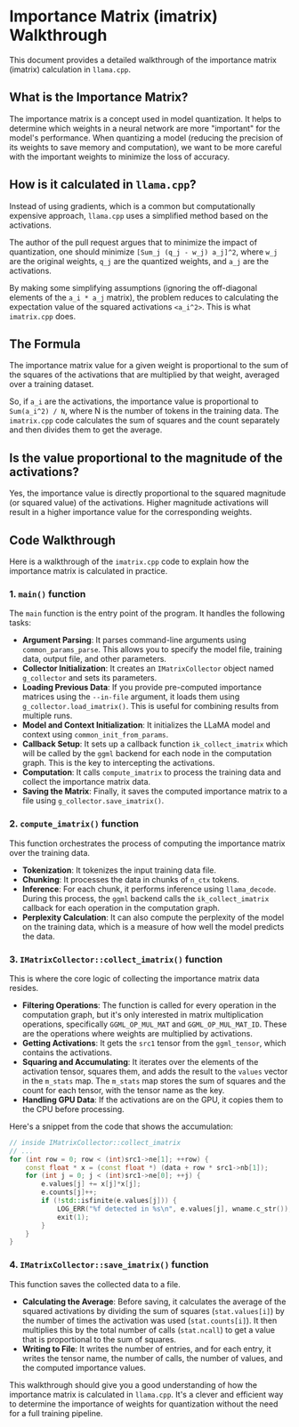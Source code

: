 # Importance Matrix (imatrix) Walkthrough

This document provides a detailed walkthrough of the importance matrix (imatrix) calculation in `llama.cpp`.

## What is the Importance Matrix?

The importance matrix is a concept used in model quantization. It helps to determine which weights in a neural network are more "important" for the model's performance. When quantizing a model (reducing the precision of its weights to save memory and computation), we want to be more careful with the important weights to minimize the loss of accuracy.

## How is it calculated in `llama.cpp`?

Instead of using gradients, which is a common but computationally expensive approach, `llama.cpp` uses a simplified method based on the activations.

The author of the pull request argues that to minimize the impact of quantization, one should minimize `[Sum_j (q_j - w_j) a_j]^2`, where `w_j` are the original weights, `q_j` are the quantized weights, and `a_j` are the activations.

By making some simplifying assumptions (ignoring the off-diagonal elements of the `a_i * a_j` matrix), the problem reduces to calculating the expectation value of the squared activations `<a_i^2>`. This is what `imatrix.cpp` does.

## The Formula

The importance matrix value for a given weight is proportional to the sum of the squares of the activations that are multiplied by that weight, averaged over a training dataset.

So, if `a_i` are the activations, the importance value is proportional to `Sum(a_i^2) / N`, where N is the number of tokens in the training data. The `imatrix.cpp` code calculates the sum of squares and the count separately and then divides them to get the average.

## Is the value proportional to the magnitude of the activations?

Yes, the importance value is directly proportional to the squared magnitude (or squared value) of the activations. Higher magnitude activations will result in a higher importance value for the corresponding weights.

## Code Walkthrough

Here is a walkthrough of the `imatrix.cpp` code to explain how the importance matrix is calculated in practice.

### 1. `main()` function

The `main` function is the entry point of the program. It handles the following tasks:

-   **Argument Parsing**: It parses command-line arguments using `common_params_parse`. This allows you to specify the model file, training data, output file, and other parameters.
-   **Collector Initialization**: It creates an `IMatrixCollector` object named `g_collector` and sets its parameters.
-   **Loading Previous Data**: If you provide pre-computed importance matrices using the `--in-file` argument, it loads them using `g_collector.load_imatrix()`. This is useful for combining results from multiple runs.
-   **Model and Context Initialization**: It initializes the LLaMA model and context using `common_init_from_params`.
-   **Callback Setup**: It sets up a callback function `ik_collect_imatrix` which will be called by the `ggml` backend for each node in the computation graph. This is the key to intercepting the activations.
-   **Computation**: It calls `compute_imatrix` to process the training data and collect the importance matrix data.
-   **Saving the Matrix**: Finally, it saves the computed importance matrix to a file using `g_collector.save_imatrix()`.

### 2. `compute_imatrix()` function

This function orchestrates the process of computing the importance matrix over the training data.

-   **Tokenization**: It tokenizes the input training data file.
-   **Chunking**: It processes the data in chunks of `n_ctx` tokens.
-   **Inference**: For each chunk, it performs inference using `llama_decode`. During this process, the `ggml` backend calls the `ik_collect_imatrix` callback for each operation in the computation graph.
-   **Perplexity Calculation**: It can also compute the perplexity of the model on the training data, which is a measure of how well the model predicts the data.

### 3. `IMatrixCollector::collect_imatrix()` function

This is where the core logic of collecting the importance matrix data resides.

-   **Filtering Operations**: The function is called for every operation in the computation graph, but it's only interested in matrix multiplication operations, specifically `GGML_OP_MUL_MAT` and `GGML_OP_MUL_MAT_ID`. These are the operations where weights are multiplied by activations.
-   **Getting Activations**: It gets the `src1` tensor from the `ggml_tensor`, which contains the activations.
-   **Squaring and Accumulating**: It iterates over the elements of the activation tensor, squares them, and adds the result to the `values` vector in the `m_stats` map. The `m_stats` map stores the sum of squares and the count for each tensor, with the tensor name as the key.
-   **Handling GPU Data**: If the activations are on the GPU, it copies them to the CPU before processing.

Here's a snippet from the code that shows the accumulation:

```cpp
// inside IMatrixCollector::collect_imatrix
// ...
for (int row = 0; row < (int)src1->ne[1]; ++row) {
    const float * x = (const float *) (data + row * src1->nb[1]);
    for (int j = 0; j < (int)src1->ne[0]; ++j) {
        e.values[j] += x[j]*x[j];
        e.counts[j]++;
        if (!std::isfinite(e.values[j])) {
            LOG_ERR("%f detected in %s\n", e.values[j], wname.c_str());
            exit(1);
        }
    }
}
```

### 4. `IMatrixCollector::save_imatrix()` function

This function saves the collected data to a file.

-   **Calculating the Average**: Before saving, it calculates the average of the squared activations by dividing the sum of squares (`stat.values[i]`) by the number of times the activation was used (`stat.counts[i]`). It then multiplies this by the total number of calls (`stat.ncall`) to get a value that is proportional to the sum of squares.
-   **Writing to File**: It writes the number of entries, and for each entry, it writes the tensor name, the number of calls, the number of values, and the computed importance values.

This walkthrough should give you a good understanding of how the importance matrix is calculated in `llama.cpp`. It's a clever and efficient way to determine the importance of weights for quantization without the need for a full training pipeline.
